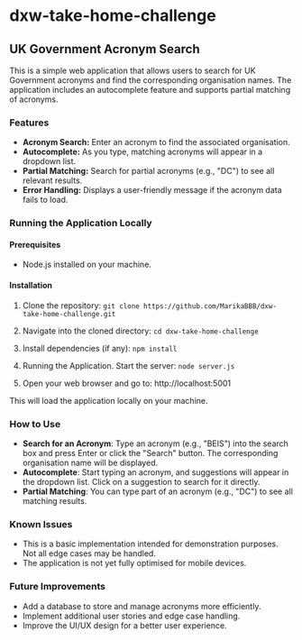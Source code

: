 # dxw-take-home-challenge

## UK Government Acronym Search

This is a simple web application that allows users to search for UK Government acronyms and find the corresponding organisation names. The application includes an autocomplete feature and supports partial matching of acronyms.

### Features

- **Acronym Search:** Enter an acronym to find the associated organisation.
- **Autocomplete:** As you type, matching acronyms will appear in a dropdown list.
- **Partial Matching:** Search for partial acronyms (e.g., "DC") to see all relevant results.
- **Error Handling:** Displays a user-friendly message if the acronym data fails to load.

### Running the Application Locally

#### Prerequisites

- Node.js installed on your machine.

#### Installation

1. Clone the repository:
   ```git clone https://github.com/MarikaBBB/dxw-take-home-challenge.git```

2. Navigate into the cloned directory:
```cd dxw-take-home-challenge```

3. Install dependencies (if any):
```npm install```

4. Running the Application. Start the server:
```node server.js```

5. Open your web browser and go to:
http://localhost:5001

This will load the application locally on your machine.

### How to Use
- **Search for an Acronym**: Type an acronym (e.g., "BEIS") into the search box and press Enter or click the "Search" button. The corresponding organisation name will be displayed.
- **Autocomplete**: Start typing an acronym, and suggestions will appear in the dropdown list. Click on a suggestion to search for it directly.
- **Partial Matching**: You can type part of an acronym (e.g., "DC") to see all matching results.

### Known Issues
- This is a basic implementation intended for demonstration purposes. Not all edge cases may be handled.
- The application is not yet fully optimised for mobile devices.

### Future Improvements
- Add a database to store and manage acronyms more efficiently.
- Implement additional user stories and edge case handling.
- Improve the UI/UX design for a better user experience.



